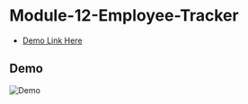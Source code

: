 # Module-12-Employee-Tracker




- [Demo Link Here](https://www.youtube.com/watch?v=j261MG-o-so)

## Demo 

![Demo]()
